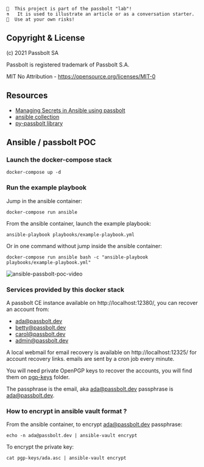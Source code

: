 ```
👩  This project is part of the passbolt "lab"!
⚗️   It is used to illustrate an article or as a conversation starter.
🧪  Use at your own risks!
```

## Copyright & License

(c) 2021 Passbolt SA

Passbolt is registered trademark of Passbolt S.A.

MIT No Attribution - https://opensource.org/licenses/MIT-0

## Resources

* [Managing Secrets in Ansible using passbolt](https://blog.passbolt.com/managing-secrets-in-ansible-using-passbolt-87af031ceab6)
* [ansible collection](https://galaxy.ansible.com/anatomicjc/passbolt)
* [py-passbolt library](https://pypi.org/project/py-passbolt/)

## Ansible / passbolt POC

### Launch the docker-compose stack

```
docker-compose up -d
```

### Run the example playbook

Jump in the ansible container:

```
docker-compose run ansible
```

From the ansible container, launch the example playbook:

```
ansible-playbook playbooks/example-playbook.yml
```

Or in one command without jump inside the ansible container:

```
docker-compose run ansible bash -c "ansible-playbook playbooks/example-playbook.yml"
```

![ansible-passbolt-poc-video](ansible-passbolt-poc.gif)

### Services provided by this docker stack

A passbolt CE instance available on http://localhost:12380/, you can recover an account from:

* ada@passbolt.dev
* betty@passbolt.dev
* carol@passbolt.dev
* admin@passbolt.dev

A local webmail for email recovery is available on http://localhost:12325/ for account recovery links. emails are sent by a cron job every minute.

You will need private OpenPGP keys to recover the accounts, you will find them on [pgp-keys](pgp-keys) folder.

The passphrase is the email, aka ada@passbolt.dev passphrase is ada@passbolt.dev.

### How to encrypt in ansible vault format ?

From the ansible container, to encrypt ada@passbolt.dev passphrase:

```
echo -n ada@passbolt.dev | ansible-vault encrypt
```

To encrypt the private key:

```
cat pgp-keys/ada.asc | ansible-vault encrypt
```
